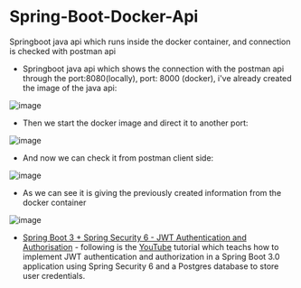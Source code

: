 # Spring-Boot-Docker-Api
Springboot java api which runs inside the docker container, and connection is checked with postman api

- Springboot java api which shows the connection with the postman api through the port:8080(locally), port: 8000 (docker), i've already created the image of the java api:

![image](https://user-images.githubusercontent.com/24220136/227764481-756cb219-6bbd-49f6-9b4e-fad87ec73c1c.png)

- Then we start the docker image and direct it to another port:

![image](https://user-images.githubusercontent.com/24220136/227764655-74576719-6a72-434c-8463-5e311eeaa96a.png)

- And now we can check it from postman client side:

![image](https://user-images.githubusercontent.com/24220136/227764684-80e32615-4053-4830-a1f0-5317bbfc7126.png)

- As we can see it is giving the previously created information from the docker container

![image](https://user-images.githubusercontent.com/24220136/227764744-35908228-03d0-4be4-b0be-249bc75a055c.png)

- [Spring Boot 3 + Spring Security 6 - JWT Authentication and Authorisation](https://youtu.be/KxqlJblhzfI) - following is the [YouTube](https://www.youtube.com/) tutorial which teachs how to implement JWT authentication and authorization in a Spring Boot 3.0 application using Spring Security 6 and a Postgres database to store user credentials. 
